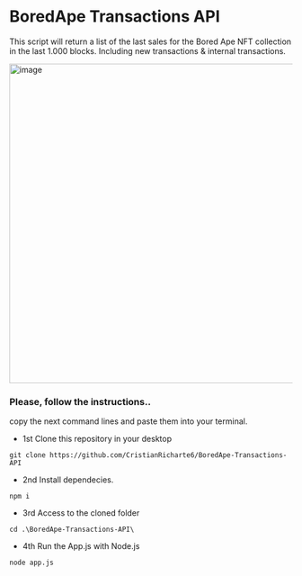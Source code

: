 # BoredApe Transactions API

This script will return a list of the last sales for the Bored Ape NFT collection in the last 1.000 blocks. Including new transactions & internal transactions.

<img width="568" alt="image" src="https://user-images.githubusercontent.com/102038261/221557795-35eb8a04-694a-429b-a6c1-f09593f5cab1.png">


### Please, follow the instructions..

copy the next command lines and paste them into your terminal.

- 1st Clone this repository in your desktop

```
git clone https://github.com/CristianRicharte6/BoredApe-Transactions-API
```

- 2nd Install dependecies.

```
npm i
```

- 3rd Access to the cloned folder

```
cd .\BoredApe-Transactions-API\
```

- 4th Run the App.js with Node.js

```
node app.js
```
